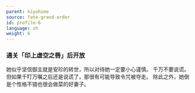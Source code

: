 ```yaml
---
parent: kiyohime
source: fate-grand-order
id: profile-6
language: zh
weight: 6
---
```


### 通关「印上虚空之唇」后开放

她似乎坚信御主就是安珍的转世，所以对待她一定要小心谨慎。
千万不要说谎。但如果千叮万嘱之后还是说谎了，那很有可能导致令咒被夺走。
除此之外，她倒是个性格不错也很会做菜的好妻子。
